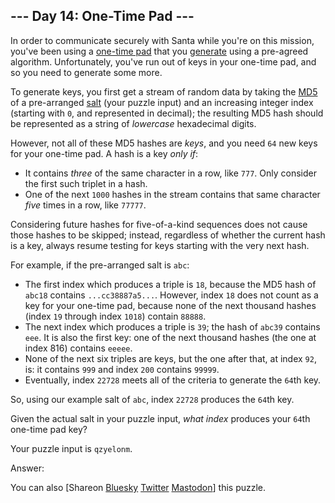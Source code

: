 \--- Day 14: One-Time Pad ---
----------

In order to communicate securely with Santa while you're on this mission, you've been using a [one-time pad](https://en.wikipedia.org/wiki/One-time_pad) that you [generate](https://en.wikipedia.org/wiki/Security_through_obscurity) using a pre-agreed algorithm. Unfortunately, you've run out of keys in your one-time pad, and so you need to generate some more.

To generate keys, you first get a stream of random data by taking the [MD5](https://en.wikipedia.org/wiki/MD5) of a pre-arranged [salt](https://en.wikipedia.org/wiki/Salt_(cryptography)) (your puzzle input) and an increasing integer index (starting with `0`, and represented in decimal); the resulting MD5 hash should be represented as a string of *lowercase* hexadecimal digits.

However, not all of these MD5 hashes are *keys*, and you need `64` new keys for your one-time pad. A hash is a key *only if*:

* It contains *three* of the same character in a row, like `777`. Only consider the first such triplet in a hash.
* One of the next `1000` hashes in the stream contains that same character *five* times in a row, like `77777`.

Considering future hashes for five-of-a-kind sequences does not cause those hashes to be skipped; instead, regardless of whether the current hash is a key, always resume testing for keys starting with the very next hash.

For example, if the pre-arranged salt is `abc`:

* The first index which produces a triple is `18`, because the MD5 hash of `abc18` contains `...cc38887a5...`. However, index `18` does not count as a key for your one-time pad, because none of the next thousand hashes (index `19` through index `1018`) contain `88888`.
* The next index which produces a triple is `39`; the hash of `abc39` contains `eee`. It is also the first key: one of the next thousand hashes (the one at index 816) contains `eeeee`.
* None of the next six triples are keys, but the one after that, at index `92`, is: it contains `999` and index `200` contains `99999`.
* Eventually, index `22728` meets all of the criteria to generate the `64`th key.

So, using our example salt of `abc`, index `22728` produces the `64`th key.

Given the actual salt in your puzzle input, *what index* produces your `64`th one-time pad key?

Your puzzle input is `qzyelonm`.

Answer:

You can also [Shareon [Bluesky](https://bsky.app/intent/compose?text=%22One%2DTime+Pad%22+%2D+Day+14+%2D+Advent+of+Code+2016+%23AdventOfCode+https%3A%2F%2Fadventofcode%2Ecom%2F2016%2Fday%2F14) [Twitter](https://twitter.com/intent/tweet?text=%22One%2DTime+Pad%22+%2D+Day+14+%2D+Advent+of+Code+2016&url=https%3A%2F%2Fadventofcode%2Ecom%2F2016%2Fday%2F14&related=ericwastl&hashtags=AdventOfCode) [Mastodon](javascript:void(0);)] this puzzle.